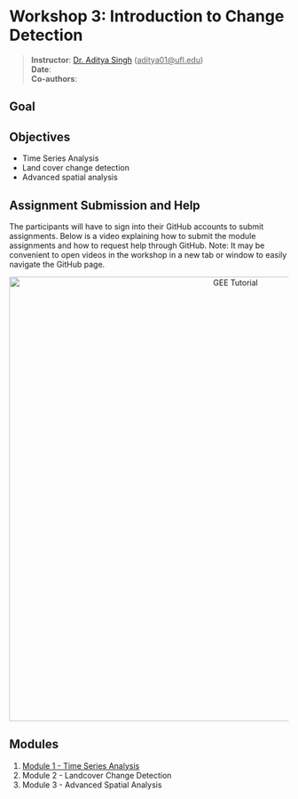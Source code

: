# Workshop 3: Introduction to Change Detection 

> **Instructor**: [Dr. Aditya Singh](https://abe.ufl.edu/people/faculty/aditya-singh/) (<ins>aditya01@<i></i>ufl.edu</ins>) <br>
> **Date**:<br>
> **Co-authors**: 
## Goal



## Objectives
- Time Series Analysis <br>
- Land cover change detection <br>
- Advanced spatial analysis <br>

## Assignment Submission and Help

The participants will have to sign into their GitHub accounts to submit assignments. Below is a video explaining how to submit the module assignments and how to request help through GitHub. Note: It may be convenient to open videos in the workshop in a new tab or window to easily navigate the GitHub page.


<p align="center">
  <a href="https://mediasite.video.ufl.edu/Mediasite/Play/9741afe237094a77aff3acbf6c2df8a91d" target="_blank">
    <img src="https://user-images.githubusercontent.com/84922404/139679866-11650dd6-855f-4420-82c1-fa0f4071ee37.png" alt= "GEE Tutorial" width="800">
  </a>
</p>

## Modules

1. [Module 1 - Time Series Analysis](module1.md)
2. Module 2 - Landcover Change Detection 
3. Module 3 - Advanced Spatial Analysis 

